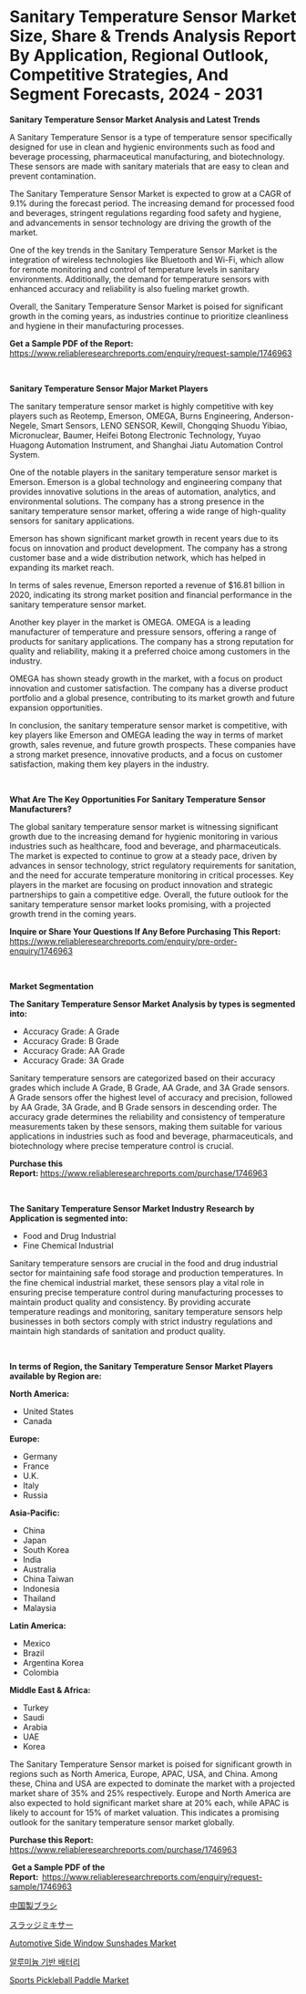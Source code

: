 <p><h1>Sanitary Temperature Sensor Market Size, Share & Trends Analysis Report By Application, Regional Outlook, Competitive Strategies, And Segment Forecasts, 2024 - 2031</h1></p><p><strong>Sanitary Temperature Sensor Market Analysis and Latest Trends</strong></p>
<p><p>A Sanitary Temperature Sensor is a type of temperature sensor specifically designed for use in clean and hygienic environments such as food and beverage processing, pharmaceutical manufacturing, and biotechnology. These sensors are made with sanitary materials that are easy to clean and prevent contamination.</p><p>The Sanitary Temperature Sensor Market is expected to grow at a CAGR of 9.1% during the forecast period. The increasing demand for processed food and beverages, stringent regulations regarding food safety and hygiene, and advancements in sensor technology are driving the growth of the market. </p><p>One of the key trends in the Sanitary Temperature Sensor Market is the integration of wireless technologies like Bluetooth and Wi-Fi, which allow for remote monitoring and control of temperature levels in sanitary environments. Additionally, the demand for temperature sensors with enhanced accuracy and reliability is also fueling market growth.</p><p>Overall, the Sanitary Temperature Sensor Market is poised for significant growth in the coming years, as industries continue to prioritize cleanliness and hygiene in their manufacturing processes.</p></p>
<p><strong>Get a Sample PDF of the Report:&nbsp;</strong> <a href="https://www.reliableresearchreports.com/enquiry/request-sample/1746963">https://www.reliableresearchreports.com/enquiry/request-sample/1746963</a></p>
<p>&nbsp;</p>
<p><strong>Sanitary Temperature Sensor Major Market Players</strong></p>
<p><p>The sanitary temperature sensor market is highly competitive with key players such as Reotemp, Emerson, OMEGA, Burns Engineering, Anderson-Negele, Smart Sensors, LENO SENSOR, Kewill, Chongqing Shuodu Yibiao, Micronuclear, Baumer, Heifei Botong Electronic Technology, Yuyao Huagong Automation Instrument, and Shanghai Jiatu Automation Control System.</p><p>One of the notable players in the sanitary temperature sensor market is Emerson. Emerson is a global technology and engineering company that provides innovative solutions in the areas of automation, analytics, and environmental solutions. The company has a strong presence in the sanitary temperature sensor market, offering a wide range of high-quality sensors for sanitary applications.</p><p>Emerson has shown significant market growth in recent years due to its focus on innovation and product development. The company has a strong customer base and a wide distribution network, which has helped in expanding its market reach.</p><p>In terms of sales revenue, Emerson reported a revenue of $16.81 billion in 2020, indicating its strong market position and financial performance in the sanitary temperature sensor market.</p><p>Another key player in the market is OMEGA. OMEGA is a leading manufacturer of temperature and pressure sensors, offering a range of products for sanitary applications. The company has a strong reputation for quality and reliability, making it a preferred choice among customers in the industry.</p><p>OMEGA has shown steady growth in the market, with a focus on product innovation and customer satisfaction. The company has a diverse product portfolio and a global presence, contributing to its market growth and future expansion opportunities.</p><p>In conclusion, the sanitary temperature sensor market is competitive, with key players like Emerson and OMEGA leading the way in terms of market growth, sales revenue, and future growth prospects. These companies have a strong market presence, innovative products, and a focus on customer satisfaction, making them key players in the industry.</p></p>
<p>&nbsp;</p>
<p><strong>What Are The Key Opportunities For Sanitary Temperature Sensor Manufacturers?</strong></p>
<p><p>The global sanitary temperature sensor market is witnessing significant growth due to the increasing demand for hygienic monitoring in various industries such as healthcare, food and beverage, and pharmaceuticals. The market is expected to continue to grow at a steady pace, driven by advances in sensor technology, strict regulatory requirements for sanitation, and the need for accurate temperature monitoring in critical processes. Key players in the market are focusing on product innovation and strategic partnerships to gain a competitive edge. Overall, the future outlook for the sanitary temperature sensor market looks promising, with a projected growth trend in the coming years.</p></p>
<p><strong>Inquire or Share Your Questions If Any Before Purchasing This Report:</strong> <a href="https://www.reliableresearchreports.com/enquiry/pre-order-enquiry/1746963">https://www.reliableresearchreports.com/enquiry/pre-order-enquiry/1746963</a></p>
<p>&nbsp;</p>
<p><strong>Market Segmentation</strong></p>
<p><strong>The Sanitary Temperature Sensor Market Analysis by types is segmented into:</strong></p>
<p><ul><li>Accuracy Grade: A Grade</li><li>Accuracy Grade: B Grade</li><li>Accuracy Grade: AA Grade</li><li>Accuracy Grade: 3A Grade</li></ul></p>
<p><p>Sanitary temperature sensors are categorized based on their accuracy grades which include A Grade, B Grade, AA Grade, and 3A Grade sensors. A Grade sensors offer the highest level of accuracy and precision, followed by AA Grade, 3A Grade, and B Grade sensors in descending order. The accuracy grade determines the reliability and consistency of temperature measurements taken by these sensors, making them suitable for various applications in industries such as food and beverage, pharmaceuticals, and biotechnology where precise temperature control is crucial.</p></p>
<p><strong>Purchase this Report:&nbsp;</strong><a href="https://www.reliableresearchreports.com/purchase/1746963">https://www.reliableresearchreports.com/purchase/1746963</a></p>
<p>&nbsp;</p>
<p><strong>The Sanitary Temperature Sensor Market Industry Research by Application is segmented into:</strong></p>
<p><ul><li>Food and Drug Industrial</li><li>Fine Chemical Industrial</li></ul></p>
<p><p>Sanitary temperature sensors are crucial in the food and drug industrial sector for maintaining safe food storage and production temperatures. In the fine chemical industrial market, these sensors play a vital role in ensuring precise temperature control during manufacturing processes to maintain product quality and consistency. By providing accurate temperature readings and monitoring, sanitary temperature sensors help businesses in both sectors comply with strict industry regulations and maintain high standards of sanitation and product quality.</p></p>
<p>&nbsp;</p>
<p><strong>In terms of Region, the Sanitary Temperature Sensor Market Players available by Region are:</strong></p>
<p>
    <p> <strong> North America: </strong>
        <ul>
            <li>United States</li>
            <li>Canada</li>
        </ul>
        </p> 
    <p> <strong> Europe: </strong>
        <ul>
            <li>Germany</li>
            <li>France</li>
            <li>U.K.</li>
            <li>Italy</li>
            <li>Russia</li>
        </ul>
        </p> 
    <p> <strong> Asia-Pacific: </strong>
        <ul>
            <li>China</li>
            <li>Japan</li>
            <li>South Korea</li>
            <li>India</li>
            <li>Australia</li>
            <li>China Taiwan</li>
            <li>Indonesia</li>
            <li>Thailand</li>
            <li>Malaysia</li>
        </ul>
        </p> 
    <p> <strong> Latin America: </strong>
        <ul>
            <li>Mexico</li>
            <li>Brazil</li>
            <li>Argentina Korea</li>
            <li>Colombia</li>
        </ul>
        </p> 
    <p> <strong> Middle East & Africa: </strong>
        <ul>
            <li>Turkey</li>
            <li>Saudi</li>
            <li>Arabia</li>
            <li>UAE</li>
            <li>Korea</li>
        </ul>
    </p>
    </p>
<p><p>The Sanitary Temperature Sensor market is poised for significant growth in regions such as North America, Europe, APAC, USA, and China. Among these, China and USA are expected to dominate the market with a projected market share of 35% and 25% respectively. Europe and North America are also expected to hold significant market share at 20% each, while APAC is likely to account for 15% of market valuation. This indicates a promising outlook for the sanitary temperature sensor market globally.</p></p>
<p><strong>Purchase this Report: </strong><a href="https://www.reliableresearchreports.com/purchase/1746963">https://www.reliableresearchreports.com/purchase/1746963</a></p>
<p>&nbsp;<strong>Get a Sample PDF of the Report:&nbsp;&nbsp;</strong><a href="https://www.reliableresearchreports.com/enquiry/request-sample/1746963">https://www.reliableresearchreports.com/enquiry/request-sample/1746963</a></p>
<p><strong></strong></p>
<p><p><a href="https://github.com/ReganWisoky2023/Market-Research-Report-List-1/blob/main/33006689556.md">中国製ブラシ</a></p><p><a href="https://github.com/cbigkbh02719/Market-Research-Report-List-1/blob/main/67408069555.md">スラッジミキサー</a></p><p><a href="https://issuu.com/reportprime-2/docs/automotive-side-window-sunshades-market-size-2030.">Automotive Side Window Sunshades Market</a></p><p><a href="https://github.com/darrellockm3ytan895656/Market-Research-Report-List-1/blob/main/61627558822.md">알루미늄 기반 배터리</a></p><p><a href="https://github.com/jaidynmorantestelletmjzya/Market-Research-Report-List-2/blob/main/sports-pickleball-paddle-market.md">Sports Pickleball Paddle Market</a></p></p>